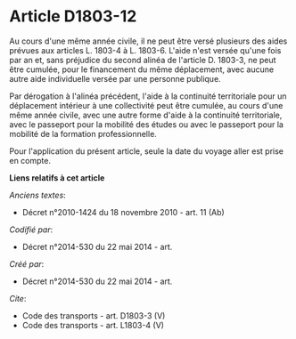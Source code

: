 # Article D1803-12

Au cours d'une même année civile, il ne peut être versé plusieurs des aides prévues aux articles L. 1803-4 à L. 1803-6.
L'aide n'est versée qu'une fois par an et, sans préjudice du second alinéa de l'article D. 1803-3, ne peut être cumulée, pour
le financement du même déplacement, avec aucune autre aide individuelle versée par une personne publique. 

Par dérogation à l'alinéa précédent, l'aide à la continuité territoriale pour un déplacement intérieur à une collectivité
peut être cumulée, au cours d'une même année civile, avec une autre forme d'aide à la continuité territoriale, avec le
passeport pour la mobilité des études ou avec le passeport pour la mobilité de la formation professionnelle. 

Pour l'application du présent article, seule la date du voyage aller est prise en compte.

**Liens relatifs à cet article**

_Anciens textes_:

  - Décret n°2010-1424 du 18 novembre 2010 - art. 11 (Ab)

_Codifié par_:

  - Décret n°2014-530 du 22 mai 2014 - art.

_Créé par_:

  - Décret n°2014-530 du 22 mai 2014 - art.

_Cite_:

  - Code des transports - art. D1803-3 (V)
  - Code des transports - art. L1803-4 (V)
